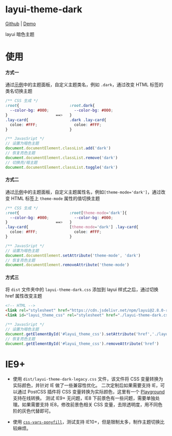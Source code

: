 # layui-theme-dark

[Github](https://github.com/Sight-wcg/layui-theme-dark/) | [Demo](https://sight-wcg.github.io/layui-theme-dark/)


layui 暗色主题

# 使用

 #### 方式一
 
 通过[示例](https://sight-wcg.github.io/layui-theme-dark/)中的主题面板，自定义主题类名，例如 `.dark`，通过改变 HTML 标签的类名切换主题
 
 ```css
 /** CSS 生成 */
 :root{                      :root.dark{
   --color-bg: #000;           --color-bg: #000;
 }                     ==>   }
 .lay-card{                  .dark .lay-card{
   coloe: #FFF;                coloe: #FFF;
 }                           }
 ```
 ```js
/** JavasSript */
// 设置为暗色主题
document.documentElement.classList.add('dark')
// 恢复亮色主题
document.documentElement.classList.remove('dark')
// 切换亮/暗主题
document.documentElement.classList.toggle('dark')
```
#### 方式二

通过[示例](https://sight-wcg.github.io/layui-theme-dark/)中的主题面板，自定义主题属性名，例如`[theme-mode='dark']`，通过改变 HTML 标签上 `theme-mode` 属性的值切换主题

```css
/** CSS 生成 */
:root{                      :root[theme-mode='dark']{
  --color-bg: #000;           --color-bg: #000;
}                     ==>   }
.lay-card{                  [theme-mode='dark'] .lay-card{
  coloe: #FFF;                coloe: #FFF;
}                           }
```
```js
/** JavasSript */
// 设置为暗色主题
document.documentElement.setAttribute('theme-mode', 'dark')
// 恢复亮色主题
document.documentElement.removeAttribute('theme-mode')
```

 #### 方式三
 
 将 `dist` 文件夹中的 `layui-theme-dark.css` 添加到 layui 样式之后，通过切换 href 属性改变主题
 
 ```html
 <!-- HTML -->
 <link rel="stylesheet" href="https://cdn.jsdelivr.net/npm/layui@2.8.0-rc.13/dist/css/layui.min.css">
 <link id="layui_theme_css" rel="stylesheet" href="./layui-theme-dark.css">
 ```
 ```js
 /** JavasSript */
 // 设置为暗色主题
 document.getElementById('#layui_theme_css').setAttribute('href','./layui-theme-dark.css')
 // 恢复亮色主题
 document.getElementById('#layui_theme_css').removeAttribute('href')
 ```

# IE9+ 

- 使用 `dist/layui-theme-dark-legacy.css` 文件，该文件将 CSS 变量转换为实际颜色，并针对 IE 做了一些兼容性优化。 二次定制后如果需要支持 IE，可以通过 PostCSS 插件将 CSS 变量转换为实际颜色，这里有一个 [Playground](https://madlittlemods.github.io/postcss-css-variables/playground/) 支持在线转换。
测试 IE9+ 无问题，IE8 下前景色有一些问题，需要单独处理。如果需要支持 IE8，修改前景色相关 CSS 变量，去除透明度，用不同色阶的灰色代替即可。

- 使用 [`css-vars-ponyfill`](https://github.com/jhildenbiddle/css-vars-ponyfill)，测试支持 IE10+，但是限制太多，制作主题切换比较麻烦。
